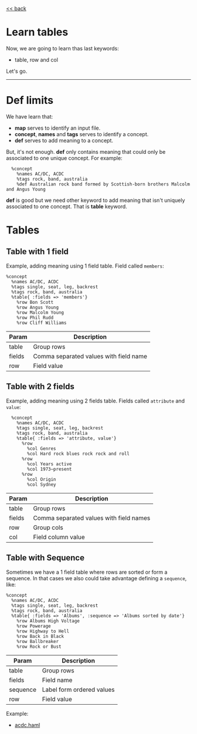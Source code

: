 
[<< back](README.md)

# Learn tables

Now, we are going to learn thas last keywords:
* table, row and col

Let's go.

---

# Def limits

We have learn that:
* **map** serves to identify an input file.
* **concept**, **names** and **tags** serves to identify a concept.
* **def** serves to add meaning to a concept.

But, it's not enough. **def** only contains meaning that could only be associated to one unique concept. For example:
```
  %concept
    %names AC/DC, ACDC
    %tags rock, band, australia
    %def Australian rock band formed by Scottish-born brothers Malcolm and Angus Young
```

**def** is good but we need other keyword to add meaning that isn't uniquely associated to one concept. That is **table** keyword.

# Tables

## Table with 1 field

Example, adding meaning using 1 field table. Field called `members`:

```
%concept
  %names AC/DC, ACDC
  %tags single, seat, leg, backrest
  %tags rock, band, australia
  %table{ :fields => 'members'}
    %row Bon Scott
    %row Angus Young
    %row Malcolm Young
    %row Phil Rudd
    %row Cliff Williams
```

| Param  | Description |
| ------ | ----------- |
| table  | Group rows  |
| fields | Comma separated values with field name |
| row    | Field value |

## Table with 2 fields

Example, adding meaning using 2 fields table. Fields called `attribute` and `value`:

```
  %concept
    %names AC/DC, ACDC
    %tags single, seat, leg, backrest
    %tags rock, band, australia
    %table{ :fields => 'attribute, value'}
      %row
        %col Genres
        %col Hard rock blues rock rock and roll
      %row
        %col Years active
        %col 1973–present
      %row
        %col Origin
        %col Sydney
```

| Param  | Description        |
| ------ | ------------------ |
| table  | Group rows         |
| fields | Comma separated values with field names |
| row    | Group cols         |
| col    | Field column value |

## Table with Sequence

Sometimes we have a 1 field table where rows are sorted or form a sequence. In that cases we also could take advantage defining a `sequence`, like:

```
%concept
  %names AC/DC, ACDC
  %tags single, seat, leg, backrest
  %tags rock, band, australia
  %table{ :fields => 'Albums', :sequence => 'Albums sorted by date'}
    %row Albums High Voltage
    %row Powerage
    %row Highway to Hell
    %row Back in Black
    %row Ballbreaker
    %row Rock or Bust
```

| Param    | Description        |
| -------- | ------------------ |
| table    | Group rows         |
| fields   | Field name         |
| sequence | Label form ordered values |
| row      | Field value        |

Example:
* [acdc.haml](../examples/bands/acdc.haml)
